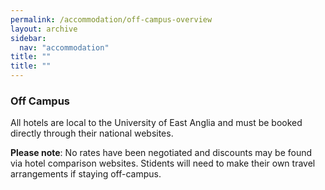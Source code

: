```yaml
---
permalink: /accommodation/off-campus-overview
layout: archive
sidebar:
  nav: "accommodation"
title: ""
title: ""
---
```

### Off Campus

All hotels are local to the University of East Anglia and must be booked directly through their national websites. 

**Please note**: 
No rates have been negotiated and discounts may be found via hotel comparison websites. Stidents will need to make their own travel arrangements if staying off-campus.